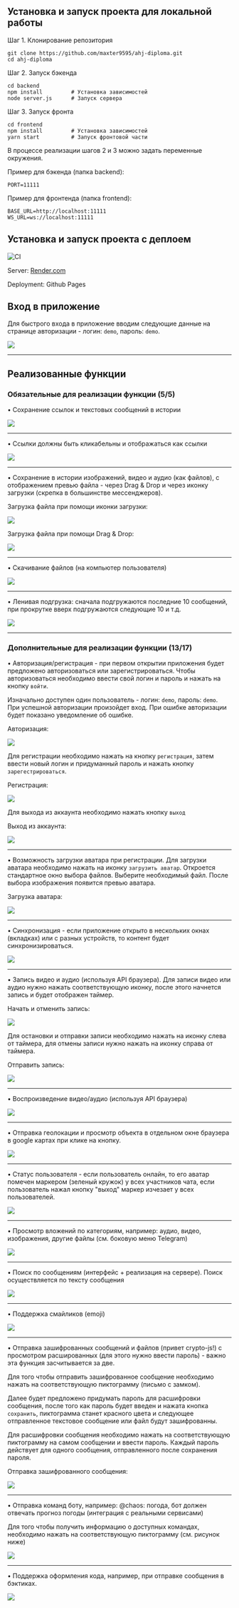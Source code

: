## Установка и запуск проекта для локальной работы

Шаг 1. Клонирование репозитория

```
git clone https://github.com/maxter9595/ahj-diploma.git
cd ahj-diploma
```

Шаг 2. Запуск бэкенда

```
cd backend
npm install         # Установка зависимостей
node server.js      # Запуск сервера
```

Шаг 3. Запуск фронта

```
cd frontend
npm install         # Установка зависимостей
yarn start          # Запуск фронтовой части
```

В процессе реализации шагов 2 и 3 можно задать переменные окружения.

Пример для бэкенда (папка backend):
```
PORT=11111
```

Пример для фронтенда (папка frontend):
```
BASE_URL=http://localhost:11111
WS_URL=ws://localhost:11111
```

## Установка и запуск проекта с деплоем

![CI](https://github.com/maxter9595/ahj-homeworks-12-3/actions/workflows/web.yml/badge.svg)

Server: [Render.com](https://render.com/)

Deployment: Github Pages


## Вход в приложение

Для быстрого входа в приложение вводим следующие данные на странице авторизации - логин: `demo`, пароль: `demo`.

![](./readme-images/motions/login-enter.gif)

---

## Реализованные функции

### Обязательные для реализации функции (5/5)

• Сохранение ссылок и текстовых сообщений в истории

![](./readme-images/motions/text-save.gif)

---

• Ссылки должны быть кликабельны и отображаться как ссылки

![](./readme-images/motions/link-highlighter.gif)

---

• Сохранение в истории изображений, видео и аудио (как файлов), с отображением превью файла - через Drag & Drop и через иконку загрузки (скрепка в большинстве мессенджеров). 

Загрузка файла при помощи иконки загрузки:

![](./readme-images/motions/media-save-1.gif)


Загрузка файла при помощи Drag & Drop:

![](./readme-images/motions/media-save-2.gif)

---

• Скачивание файлов (на компьютер пользователя)

![](./readme-images/motions/download-button.gif)

---
• Ленивая подгрузка: сначала подгружаются последние 10 сообщений, при прокрутке вверх подгружаются следующие 10 и т.д.

![](./readme-images/motions/lazy-loading.gif)

---

### Дополнительные для реализации функции (13/17)

• Авторизация/регистрация - при первом открытии приложения будет предложено авторизоваться или зарегистрироваться. Чтобы авторизоваться необходимо ввести свой логин и пароль и нажать на кнопку `войти`. 

Изначально доступен один пользователь - логин: `demo`, пароль: `demo`. При успешной авторизации произойдет вход. При ошибке авторизации будет показано уведомление об ошибке. 

Авторизация:

![](./readme-images/motions/auth.gif)

Для регистрации необходимо нажать на кнопку `регистрация`, затем ввести новый логин и придуманный пароль и нажать кнопку `зарегестрироваться`. 

Регистрация:

![](./readme-images/motions/register-1.gif)

Для выхода из аккаунта необходимо нажать кнопку `выход`

Выход из аккаунта:

![](./readme-images/motions/logout.gif)

---

• Возможность загрузки аватара при регистрации. Для загрузки аватара необходимо нажать на иконку `загрузить аватар`. Откроется стандартное окно выбора файлов. Выберите необходимый файл. После выбора изображения появится превью аватара.

Загрузка аватара:

![](./readme-images/motions/register-2.gif)

---

• Синхронизация - если приложение открыто в нескольких окнах (вкладках) или с разных устройств, то контент будет синхронизироваться.

![](./readme-images/motions/sinhronization.gif)

---

• Запись видео и аудио (используя API браузера). Для записи видео или аудио нужно нажать соответствующую иконку, после этого начнется запись и будет отображен таймер. 

Начать и отменить запись:

![](./readme-images/motions/record.gif)

Для остановки и отправки записи необходимо нажать на иконку слева от таймера, для отмены записи нужно нажать на иконку справа от таймера.

Отправить запись:

![](./readme-images/motions/send-record.gif)

---

• Воспроизведение видео/аудио (используя API браузера)

![](./readme-images/motions/play-video.gif)

---

• Отправка геолокации и просмотр объекта в отдельном окне браузера в google картах при клике на кнопку.

![](./readme-images/motions/geolocation.gif)

---

• Статус пользователя - если пользователь онлайн, то его аватар помечен маркером (зеленый кружок) у всех участников чата, если пользователь нажал кнопку "выход" маркер изчезает у всех пользователей.

![](./readme-images/motions/status.gif)

---

• Просмотр вложений по категориям, например: аудио, видео, изображения, другие файлы (см. боковую меню Telegram)

![](./readme-images/motions/atachments.gif)

---

• Поиск по сообщениям (интерфейс + реализация на сервере). Поиск осуществляется по тексту сообщения

![](./readme-images/motions/search-message.gif)

---

• Поддержка смайликов (emoji)

![](./readme-images/motions/emoji.gif)

---

• Отправка зашифрованных сообщений и файлов (привет crypto-js!) с просмотром расшированных (для этого нужно ввести пароль) - важно эта функция засчитывается за две.

Для того чтобы отправить зашифрованное сообщение необходимо нажать на соответствующую пиктограмму (письмо с замком).

Далее будет предложено придумать пароль для расшифровки сообщения, после того как пароль будет введен и нажата кнопка `сохранить`, пиктограмма станет красного цвета и следующее отправленное текстовое сообщение или файл будут зашифрованны. 

Для расшифровки сообщения необходимо нажать на соответствующую пиктограмму на самом сообщении и ввести пароль. Каждый пароль действует для одного сообщения, отправленного после сохранения пароля. 

Отправка зашифрованного сообщения:

![](./readme-images/motions/encrypt-message.gif)

---

• Отправка команд боту, например: @chaos: погода, бот должен отвечать прогноз погоды (интеграция с реальными сервисами)

Для того чтобы получить информацию о доступных командах, необходимо нажать на соответствующую пиктограмму (см. рисунок ниже)

![](./readme-images/motions/command-info.gif)

---

• Поддержка оформления кода, например, при отправке сообщения в бэктиках. 

![](./readme-images/motions/code-design.gif)
